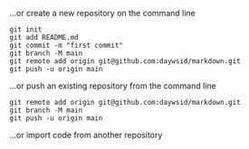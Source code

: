 …or create a new repository on the command line


```echo "# markdown" >> README.md
git init
git add README.md
git commit -m "first commit"
git branch -M main
git remote add origin git@github.com:daywsid/markdown.git
git push -u origin main
```



…or push an existing repository from the command line
```
git remote add origin git@github.com:daywsid/markdown.git
git branch -M main
git push -u origin main
```

…or import code from another repository

```You can initialize this repository with code from a Subversion, Mercurial, or TFS project.
```
